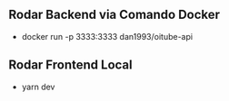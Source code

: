 ## Rodar Backend via Comando Docker 

- docker run -p 3333:3333 dan1993/oitube-api

## Rodar Frontend Local

- yarn dev
